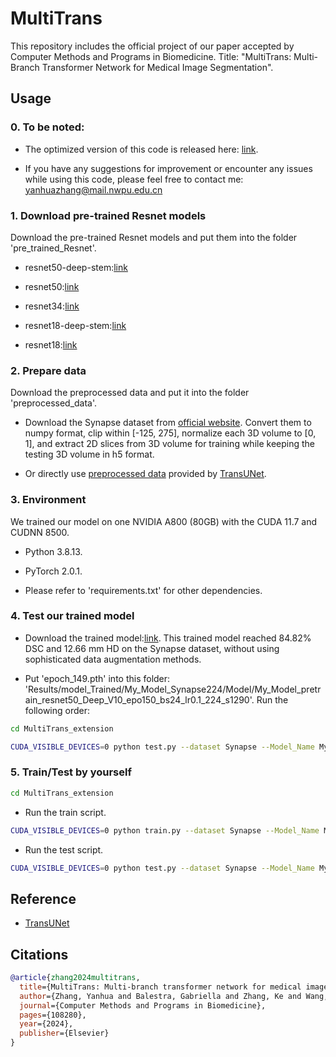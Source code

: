 # MultiTrans

This repository includes the official project of our paper accepted by Computer Methods and Programs in Biomedicine. Title: "MultiTrans: Multi-Branch Transformer Network for Medical Image Segmentation".

## Usage

### 0. To be noted:

- The optimized version of this code is released here: [link](https://github.com/Yanhua-Zhang/MultiTrans-extension).

- If you have any suggestions for improvement or encounter any issues while using this code, please feel free to contact me: yanhuazhang@mail.nwpu.edu.cn

### 1. Download pre-trained Resnet models

Download the pre-trained Resnet models and put them into the folder 'pre_trained_Resnet'.

- resnet50-deep-stem:[link](https://drive.google.com/file/d/1OktRGqZ15dIyB2YTySLfOVtprerHgbef/view?usp=sharing)

- resnet50:[link](https://drive.google.com/file/d/1fUAuRfewRpaS5mFX_IQqrE2syEn9PXrv/view?usp=sharing)

- resnet34:[link](https://drive.google.com/file/d/18Erx_ISMt1XMjJlgl4SQsr-iMvcN-7bZ/view?usp=sharing)

- resnet18-deep-stem:[link](https://drive.google.com/file/d/1q1VBV37acIte0GynoS054BWfwwdx1NiZ/view?usp=sharing)

- resnet18:[link](https://drive.google.com/file/d/1LCybGjJ_d-nALvciBBkZil_XfO-7ptAE/view?usp=sharing)

### 2. Prepare data

Download the preprocessed data and put it into the folder 'preprocessed_data'.

- Download the Synapse dataset from [official website](https://www.synapse.org/#!Synapse:syn3193805/wiki/217789). Convert them to numpy format, clip within [-125, 275], normalize each 3D volume to [0, 1], and extract 2D slices from 3D volume for training while keeping the testing 3D volume in h5 format.

- Or directly use [preprocessed data](https://drive.google.com/file/d/1XjHzJageFKFN7Tg-6F2NJz2sj9hSLPK0/view?usp=sharing) provided by [TransUNet](https://github.com/Beckschen/TransUNet).

### 3. Environment

We trained our model on one NVIDIA A800 (80GB) with the CUDA 11.7 and CUDNN 8500.

- Python 3.8.13.

- PyTorch 2.0.1. 

- Please refer to 'requirements.txt' for other dependencies.

### 4. Test our trained model 

- Download the trained model:[link](https://drive.google.com/file/d/1DDqsDNoWuvn8Uy9H4_qfNNXGJQK917UA/view?usp=drive_link). This trained model reached 84.82% DSC and 12.66 mm HD on the Synapse dataset, without using sophisticated data augmentation methods. 

- Put 'epoch_149.pth' into this folder: 'Results/model_Trained/My_Model_Synapse224/Model/My_Model_pretrain_resnet50_Deep_V10_epo150_bs24_lr0.1_224_s1290'. Run the following order:

```bash
cd MultiTrans_extension
```

```bash
CUDA_VISIBLE_DEVICES=0 python test.py --dataset Synapse --Model_Name My_Model --bran_weights 0.4 0.3 0.2 0.1 --base_lr 0.1 --branch_depths 5 5 5 5 5 --branch_in_channels 256 256 256 256 256 --branch_key_channels 32 32 32 32 32 --seed 1290
```

### 5. Train/Test by yourself

```bash
cd MultiTrans_extension
```

- Run the train script.

```bash
CUDA_VISIBLE_DEVICES=0 python train.py --dataset Synapse --Model_Name My_Model --bran_weights 0.4 0.3 0.2 0.1 --base_lr 0.1 --branch_depths 5 5 5 5 5 --branch_in_channels 256 256 256 256 256 --branch_key_channels 32 32 32 32 32 --seed 1290
```

- Run the test script.

```bash
CUDA_VISIBLE_DEVICES=0 python test.py --dataset Synapse --Model_Name My_Model --bran_weights 0.4 0.3 0.2 0.1 --base_lr 0.1 --branch_depths 5 5 5 5 5 --branch_in_channels 256 256 256 256 256 --branch_key_channels 32 32 32 32 32 --seed 1290
```

## Reference
* [TransUNet](https://github.com/Beckschen/TransUNet)

## Citations

```bibtex
@article{zhang2024multitrans,
  title={MultiTrans: Multi-branch transformer network for medical image segmentation},
  author={Zhang, Yanhua and Balestra, Gabriella and Zhang, Ke and Wang, Jingyu and Rosati, Samanta and Giannini, Valentina},
  journal={Computer Methods and Programs in Biomedicine},
  pages={108280},
  year={2024},
  publisher={Elsevier}
}
```
